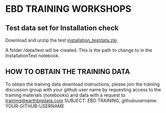 # EBD TRAINING WORKSHOPS

## Test data set for Installation check

Download and unzip the test [installation_testdata.zip](data/installation_testdata.zip).

A folder <YOUR-DATA-PATH>/data/test will be created. This is the path to change to in the InstallationTest notebook.

## HOW TO OBTAIN THE TRAINING DATA

To obtain the training data download instructions, please join the training discussion group with your github user name by requesting access to the training materials (notebooks) and data with a request to [training@earthbigdata.com](mailto:training@earthbigdata.com) SUBJECT: EBD TRAINING, githubusername: YOUR-GITHUB-USERNAME
